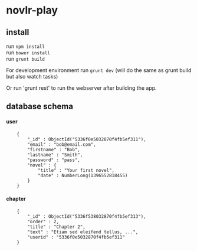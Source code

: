 # novlr-play

## install

run `npm install`  
run `bower install`  
run `grunt build`  
 
For development environment run `grunt dev` (will do the same as grunt build but also watch tasks)

Or run 'grunt rest' to run the webserver after building the app.

## database schema

#### user
```
    {
        "_id" : ObjectId("5336f0e5032870f4fb5ef311"),
        "email" : "bob@email.com",
        "firstname" : "Bob",
        "lastname" : "Smith",
        "password" : "pass",
        "novel" : {
            "title" : "Your first novel",
            "date" : NumberLong(1396552818455)
        }
    }
```    

#### chapter
```
    {
        "_id" : ObjectId("5336f538032870f4fb5ef313"),
        "order" : 2,
        "title" : "Chapter 2",
        "text" : "Etiam sed eleifend tellus, ...",
        "userid" : "5336f0e5032870f4fb5ef311"
    }
```

